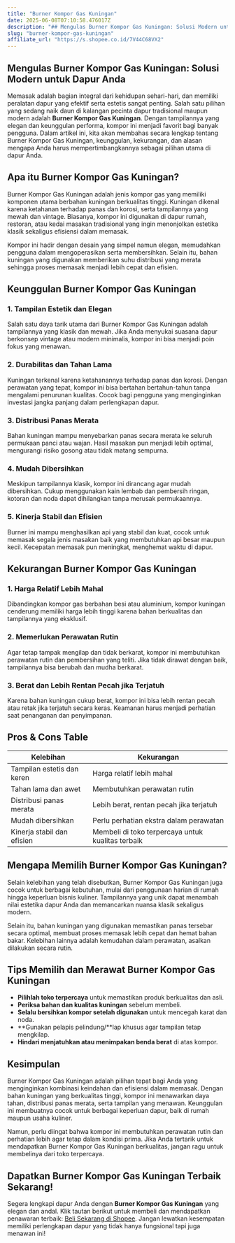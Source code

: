 ```yaml
---
title: "Burner Kompor Gas Kuningan"
date: 2025-06-08T07:10:58.476017Z
description: "## Mengulas Burner Kompor Gas Kuningan: Solusi Modern untuk Dapur Anda..."
slug: "burner-kompor-gas-kuningan"
affiliate_url: "https://s.shopee.co.id/7V44C68VX2"
---
```

## Mengulas Burner Kompor Gas Kuningan: Solusi Modern untuk Dapur Anda

Memasak adalah bagian integral dari kehidupan sehari-hari, dan memiliki peralatan dapur yang efektif serta estetis sangat penting. Salah satu pilihan yang sedang naik daun di kalangan pecinta dapur tradisional maupun modern adalah **Burner Kompor Gas Kuningan**. Dengan tampilannya yang elegan dan keunggulan performa, kompor ini menjadi favorit bagi banyak pengguna. Dalam artikel ini, kita akan membahas secara lengkap tentang Burner Kompor Gas Kuningan, keunggulan, kekurangan, dan alasan mengapa Anda harus mempertimbangkannya sebagai pilihan utama di dapur Anda.

## Apa itu Burner Kompor Gas Kuningan?

Burner Kompor Gas Kuningan adalah jenis kompor gas yang memiliki komponen utama berbahan kuningan berkualitas tinggi. Kuningan dikenal karena ketahanan terhadap panas dan korosi, serta tampilannya yang mewah dan vintage. Biasanya, kompor ini digunakan di dapur rumah, restoran, atau kedai masakan tradisional yang ingin menonjolkan estetika klasik sekaligus efisiensi dalam memasak.

Kompor ini hadir dengan desain yang simpel namun elegan, memudahkan pengguna dalam mengoperasikan serta membersihkan. Selain itu, bahan kuningan yang digunakan memberikan suhu distribusi yang merata sehingga proses memasak menjadi lebih cepat dan efisien.

## Keunggulan Burner Kompor Gas Kuningan

### 1. Tampilan Estetik dan Elegan

Salah satu daya tarik utama dari Burner Kompor Gas Kuningan adalah tampilannya yang klasik dan mewah. Jika Anda menyukai suasana dapur berkonsep vintage atau modern minimalis, kompor ini bisa menjadi poin fokus yang menawan.

### 2. Durabilitas dan Tahan Lama

Kuningan terkenal karena ketahanannya terhadap panas dan korosi. Dengan perawatan yang tepat, kompor ini bisa bertahan bertahun-tahun tanpa mengalami penurunan kualitas. Cocok bagi pengguna yang menginginkan investasi jangka panjang dalam perlengkapan dapur.

### 3. Distribusi Panas Merata

Bahan kuningan mampu menyebarkan panas secara merata ke seluruh permukaan panci atau wajan. Hasil masakan pun menjadi lebih optimal, mengurangi risiko gosong atau tidak matang sempurna.

### 4. Mudah Dibersihkan

Meskipun tampilannya klasik, kompor ini dirancang agar mudah dibersihkan. Cukup menggunakan kain lembab dan pembersih ringan, kotoran dan noda dapat dihilangkan tanpa merusak permukaannya.

### 5. Kinerja Stabil dan Efisien

Burner ini mampu menghasilkan api yang stabil dan kuat, cocok untuk memasak segala jenis masakan baik yang membutuhkan api besar maupun kecil. Kecepatan memasak pun meningkat, menghemat waktu di dapur.

## Kekurangan Burner Kompor Gas Kuningan

### 1. Harga Relatif Lebih Mahal

Dibandingkan kompor gas berbahan besi atau aluminium, kompor kuningan cenderung memiliki harga lebih tinggi karena bahan berkualitas dan tampilannya yang eksklusif.

### 2. Memerlukan Perawatan Rutin

Agar tetap tampak mengilap dan tidak berkarat, kompor ini membutuhkan perawatan rutin dan pembersihan yang teliti. Jika tidak dirawat dengan baik, tampilannya bisa berubah dan mudha berkarat.

### 3. Berat dan Lebih Rentan Pecah jika Terjatuh

Karena bahan kuningan cukup berat, kompor ini bisa lebih rentan pecah atau retak jika terjatuh secara keras. Keamanan harus menjadi perhatian saat penanganan dan penyimpanan.

## Pros & Cons Table

| Kelebihan                                   | Kekurangan                                          |
|----------------------------------------------|-----------------------------------------------------|
| Tampilan estetis dan keren                  | Harga relatif lebih mahal                         |
| Tahan lama dan awet                          | Membutuhkan perawatan rutin                      |
| Distribusi panas merata                      | Lebih berat, rentan pecah jika terjatuh        |
| Mudah dibersihkan                           | Perlu perhatian ekstra dalam perawatan         |
| Kinerja stabil dan efisien                   | Membeli di toko terpercaya untuk kualitas terbaik |

## Mengapa Memilih Burner Kompor Gas Kuningan?

Selain kelebihan yang telah disebutkan, Burner Kompor Gas Kuningan juga cocok untuk berbagai kebutuhan, mulai dari penggunaan harian di rumah hingga keperluan bisnis kuliner. Tampilannya yang unik dapat menambah nilai estetika dapur Anda dan memancarkan nuansa klasik sekaligus modern.

Selain itu, bahan kuningan yang digunakan memastikan panas tersebar secara optimal, membuat proses memasak lebih cepat dan hemat bahan bakar. Kelebihan lainnya adalah kemudahan dalam perawatan, asalkan dilakukan secara rutin.

## Tips Memilih dan Merawat Burner Kompor Gas Kuningan

- **Pilihlah toko terpercaya** untuk memastikan produk berkualitas dan asli.
- **Periksa bahan dan kualitas kuningan** sebelum membeli.
- **Selalu bersihkan kompor setelah digunakan** untuk mencegah karat dan noda.
- **Gunakan pelapis pelindung/**lap khusus agar tampilan tetap mengkilap.
- **Hindari menjatuhkan atau menimpakan benda berat** di atas kompor.

## Kesimpulan

Burner Kompor Gas Kuningan adalah pilihan tepat bagi Anda yang menginginkan kombinasi keindahan dan efisiensi dalam memasak. Dengan bahan kuningan yang berkualitas tinggi, kompor ini menawarkan daya tahan, distribusi panas merata, serta tampilan yang menawan. Keunggulan ini membuatnya cocok untuk berbagai keperluan dapur, baik di rumah maupun usaha kuliner.

Namun, perlu diingat bahwa kompor ini membutuhkan perawatan rutin dan perhatian lebih agar tetap dalam kondisi prima. Jika Anda tertarik untuk mendapatkan Burner Kompor Gas Kuningan berkualitas, jangan ragu untuk membelinya dari toko terpercaya.

## Dapatkan Burner Kompor Gas Kuningan Terbaik Sekarang!

Segera lengkapi dapur Anda dengan **Burner Kompor Gas Kuningan** yang elegan dan andal. Klik tautan berikut untuk membeli dan mendapatkan penawaran terbaik: [Beli Sekarang di Shopee](https://s.shopee.co.id/7V44C68VX2). Jangan lewatkan kesempatan memiliki perlengkapan dapur yang tidak hanya fungsional tapi juga menawan ini!
